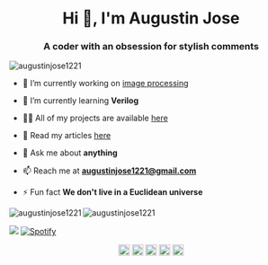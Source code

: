 <h1 align="center">Hi 👋, I'm Augustin Jose</h1>
<h3 align="center">A coder with an obsession for stylish comments</h3>

<p align="left"> <img src="https://komarev.com/ghpvc/?username=augustinjose1221" alt="augustinjose1221" /> </p>

- 🔭 I’m currently working on [image processing](https://github.com/AugustinJose1221/Internship)

- 🌱 I’m currently learning **Verilog**

- 👨‍💻 All of my projects are available [here](https://github.com/AugustinJose1221)

- 📝 Read my articles [here](https://blog.augustinjose.com/)

- 💬 Ask me about **anything**

- 📫 Reach me at **augustinjose1221@gmail.com**

- ⚡ Fun fact **We don't live in a Euclidean universe**


<!-- BLOG-POST-LIST:START -->
<!-- BLOG-POST-LIST:END -->
<!--
<p align="left"><img src="https://devicons.github.io/devicon/devicon.git/icons/react/react-original-wordmark.svg" alt="react" width="20" height="20"/> <img src="https://devicons.github.io/devicon/devicon.git/icons/android/android-original-wordmark.svg" alt="android" width="20" height="20"/> <img src="https://devicons.github.io/devicon/devicon.git/icons/c/c-original.svg" alt="c" width="20" height="20"/> <img src="https://devicons.github.io/devicon/devicon.git/icons/django/django-original.svg" alt="django" width="20" height="20"/> <img src="https://devicons.github.io/devicon/devicon.git/icons/javascript/javascript-original.svg" alt="javascript" width="20" height="20"/> <img src="https://devicons.github.io/devicon/devicon.git/icons/python/python-original-wordmark.svg" alt="python" width="20" height="20"/> <img src="https://cdn.jsdelivr.net/npm/simple-icons@3.1.0/icons/flutter.svg" alt="flutter" width="20" height="20"/></p>
-->
<img align="left" src="https://github-readme-stats.vercel.app/api/top-langs/?username=augustinjose1221&layout=compact&hide=html" alt="augustinjose1221" />


<img align="center" src="https://github-readme-stats.vercel.app/api?username=augustinjose1221&show_icons=true" alt="augustinjose1221" />

[![ ](https://github-readme-medium.vercel.app/?username=augustinjose1221)](https://medium.com/@augustinjose1221)
[![Spotify](https://img.shields.io/badge/spotify-omni-1DB954?style=flat-square&logo=spotify&logoColor=white)](https://open.spotify.com/user/omnitenebris)
<p align="center">
<a href="https://twitter.com/https://twitter.com/augustinjose121" target="blank"><img align="center" src="https://cdn.jsdelivr.net/npm/simple-icons@3.0.1/icons/twitter.svg" alt="https://twitter.com/augustinjose121" height="20" width="20" /></a>
<a href="https://linkedin.com/in/https://www.linkedin.com/in/augustin-jose1221/" target="blank"><img align="center" src="https://cdn.jsdelivr.net/npm/simple-icons@3.0.1/icons/linkedin.svg" alt="https://www.linkedin.com/in/augustin-jose1221/" height="20" width="20" /></a>
<a href="https://instagram.com/https://www.instagram.com/augustin_jose1221/" target="blank"><img align="center" src="https://cdn.jsdelivr.net/npm/simple-icons@3.0.1/icons/instagram.svg" alt="https://www.instagram.com/augustin_jose1221/" height="20" width="20" /></a>
<a href="https://medium.com/@augustinjose1221" target="blank"><img align="center" src="https://cdn.jsdelivr.net/npm/simple-icons@3.0.1/icons/medium.svg" alt="@augustinjose1221" height="20" width="20" /></a>
<a href="https://www.youtube.com/c/https://www.youtube.com/channel/ucgv4ftfatnk-qob7l1oaoow" target="blank"><img align="center" src="https://cdn.jsdelivr.net/npm/simple-icons@3.0.1/icons/youtube.svg" alt="https://www.youtube.com/channel/ucgv4ftfatnk-qob7l1oaoow" height="20" width="20" /></a>
</p>
